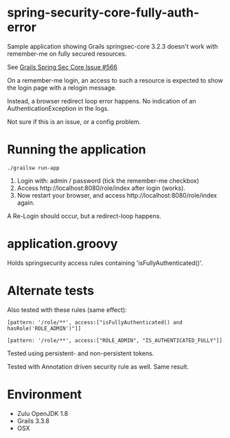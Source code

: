 # spring-security-core-fully-auth-error
Sample application showing Grails springsec-core 3.2.3 doesn't work with remember-me on fully secured resources.

See [Grails Spring Sec Core Issue #566](https://github.com/grails-plugins/grails-spring-security-core/issues/566)

On a remember-me login, an access to such a resource is expected to show the login page with a relogin message.

Instead, a browser redirect loop error happens. No indication of an AuthenticationException in the logs.

Not sure if this is an issue, or a config problem.

# Running the application
```
./grailsw run-app
```

1. Login with: admin / password (tick the remember-me checkbox)
2. Access http://localhost:8080/role/index after login (works).
3. Now restart your browser, and access http://localhost:8080/role/index again. 

A Re-Login should occur, but a redirect-loop happens.

# application.groovy
Holds springsecurity access rules containing 'isFullyAuthenticated()'. 

# Alternate tests
Also tested with these rules (same effect):
```
[pattern: '/role/**', access:["isFullyAuthenticated() and hasRole('ROLE_ADMIN')"]]
```

```
[pattern: '/role/**', access:["ROLE_ADMIN", "IS_AUTHENTICATED_FULLY"]]
```

Tested using persistent- and non-persistent tokens. 

Tested with Annotation driven security rule as well. Same result.

# Environment
* Zulu OpenJDK 1.8
* Grails 3.3.8
* OSX



